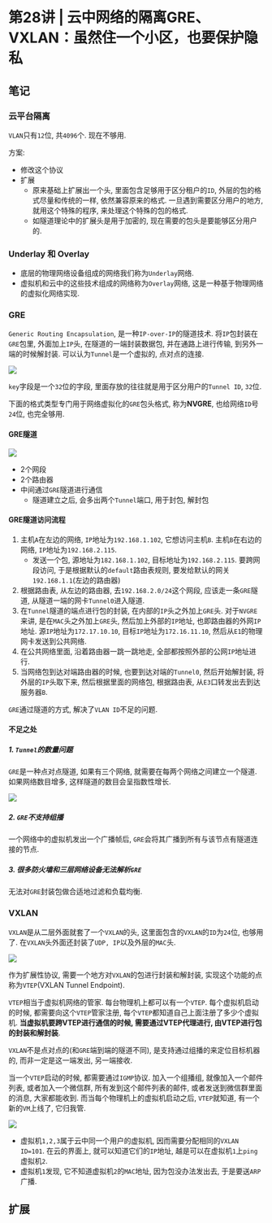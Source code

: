 # 第28讲 | 云中网络的隔离GRE、VXLAN：虽然住一个小区，也要保护隐私

## 笔记

### 云平台隔离

`VLAN`只有`12`位, 共`4096`个. 现在不够用.

方案:

* 修改这个协议
* 扩展
	* 原来基础上扩展出一个头, 里面包含足够用于区分租户的`ID`, 外层的包的格式尽量和传统的一样, 依然兼容原来的格式. 一旦遇到需要区分用户的地方, 就用这个特殊的程序, 来处理这个特殊的包的格式.
	* 如隧道理论中的扩展头是用于加密的, 现在需要的包头是要能够区分用户的.

### Underlay 和 Overlay

* 底层的物理网络设备组成的网络我们称为`Underlay`网络.
* 虚拟机和云中的这些技术组成的网络称为`Overlay`网络, 这是一种基于物理网络的虚拟化网络实现.

### GRE

`Generic Routing Encapsulation`, 是一种`IP-over-IP`的隧道技术. 将`IP`包封装在`GRE`包里, 外面加上`IP`头, 在隧道的一端封装数据包, 并在通路上进行传输, 到另外一端的时候解封装. 可以认为`Tunnel`是一个虚拟的, 点对点的连接.

![](./img/28_01.jpg)

`key`字段是一个`32`位的字段, 里面存放的往往就是用于区分用户的`Tunnel ID`, `32`位.

下面的格式类型专门用于网络虚拟化的`GRE`包头格式, 称为**NVGRE**, 也给网络`ID`号`24`位, 也完全够用.

#### GRE隧道

![](./img/28_02.jpg)

* 2个网段
* 2个路由器
* 中间通过`GRE`隧道进行通信
	* 隧道建立之后, 会多出两个`Tunnel`端口, 用于封包, 解封包

#### GRE隧道访问流程

1. 主机`A`在左边的网络, `IP`地址为`192.168.1.102`, 它想访问主机`B`. 主机`B`在右边的网络, `IP`地址为`192.168.2.115`. 
	* 发送一个包, 源地址为`182.168.1.102`, 目标地址为`192.168.2.115`. 要跨网段访问, 于是根据默认的`default`路由表规则, 要发给默认的网关`192.168.1.1`(左边的路由器)
2. 根据路由表, 从左边的路由器, 去`192.168.2.0/24`这个网段, 应该走一条`GRE`隧道, 从隧道一端的网卡`Tunnel0`进入隧道.
3. 在`Tunnel`隧道的端点进行包的封装, 在内部的`IP`头之外加上`GRE`头. 对于`NVGRE`来讲, 是在`MAC`头之外加上`GRE`头, 然后加上外部的`IP`地址, 也即路由器的外网`IP`地址. 源`IP`地址为`172.17.10.10`, 目标`IP`地址为`172.16.11.10`, 然后从`E1`的物理网卡发送到公共网络.
4. 在公共网络里面, 沿着路由器一跳一跳地走, 全部都按照外部的公网`IP`地址进行.
5. 当网络包到达对端路由器的时候, 也要到达对端的`Tunnel0`, 然后开始解封装, 将外层的`IP`头取下来, 然后根据里面的网络包, 根据路由表, 从`E3`口转发出去到达服务器`B`.

`GRE`通过隧道的方式, 解决了`VLAN ID`不足的问题.

#### 不足之处

##### 1. `Tunnel`的数量问题

`GRE`是一种点对点隧道, 如果有三个网络, 就需要在每两个网络之间建立一个隧道. 如果网络数目增多, 这样隧道的数目会呈指数性增长.

![](./img/28_03.jpg)

##### 2. `GRE`不支持组播

一个网络中的虚拟机发出一个广播帧后, `GRE`会将其广播到所有与该节点有隧道连接的节点.

##### 3. 很多防火墙和三层网络设备无法解析`GRE`

无法对`GRE`封装包做合适地过滤和负载均衡.

### VXLAN

`VXLAN`是从二层外面就套了一个`VXLAN`的头, 这里面包含的`VXLAN`的`ID`为`24`位, 也够用了. 在`VXLAN`头外面还封装了`UDP, IP`以及外层的`MAC`头.

![](./img/28_04.jpg)

作为扩展性协议, 需要一个地方对`VXLAN`的包进行封装和解封装, 实现这个功能的点称为`VTEP`(VXLAN Tunnel Endpoint).

`VTEP`相当于虚拟机网络的管家. 每台物理机上都可以有一个`VTEP`. 每个虚拟机启动的时候, 都需要向这个`VTEP`管家注册, 每个`VTEP`都知道自己上面注册了多少个虚拟机. **当虚拟机要跨VTEP进行通信的时候, 需要通过VTEP代理进行, 由VTEP进行包的封装和解封装**.

`VXLAN`不是点对点的(和`GRE`端到端的隧道不同), 是支持通过组播的来定位目标机器的, 而非一定是这一端发出, 另一端接收.

当一个`VTEP`启动的时候, 都需要通过`IGMP`协议. 加入一个组播组, 就像加入一个邮件列表, 或者加入一个微信群, 所有发到这个邮件列表的邮件, 或者发送到微信群里面的消息, 大家都能收到. 而当每个物理机上的虚拟机启动之后, `VTEP`就知道, 有一个新的`VM`上线了, 它归我管.

![](./img/28_05.jpg)

* 虚拟机`1,2,3`属于云中同一个用户的虚拟机, 因而需要分配相同的`VXLAN ID=101`. 在云的界面上, 就可以知道它们的`IP`地址, 越是可以在虚拟机`1`上`ping`虚拟机`2`.
* 虚拟机`1`发现, 它不知道虚拟机`2`的`MAC`地址, 因为包没办法发出去, 于是要送`ARP`广播.




## 扩展